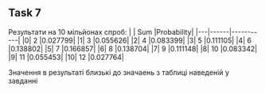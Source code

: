 ## Task 7

Результати на 10 мільйонах спроб:
| |   Sum  |Probability|
|---|------|-----------|
|0|     2     |0.027799|
|1|     3     |0.055626|
|2|     4     |0.083399|
|3|     5     |0.111105|
|4|     6     |0.138802|
|5|     7     |0.166857|
|6|     8     |0.138704|
|7|     9     |0.111148|
|8|    10     |0.083342|
|9|    11     |0.055453|
|10|   12     |0.027764|

Значення в результаті близькі до значаень з таблиці наведеній у завданні